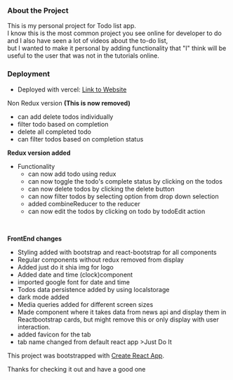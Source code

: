 ### About the Project
This is my personal project for Todo list app.<br/>
I know this is the most common project you see online for developer to do and I also have seen a lot of videos about the to-do list,<br/>
but I wanted to make it personal by adding functionality that "I" think will be useful to the user that was not in the tutorials online.

### Deployment

- Deployed with vercel: [Link to Website](https://todo-app-ten-smoky.vercel.app/)
 
Non Redux version 
**(This is now removed)**
- can add delete todos individually
- filter todo based on completion
- delete all completed todo
- can filter todos based on completion status



**Redux version added<br/>**
- Functionality
  - can now add todo using redux
  - can now toggle the todo's complete status by clicking on the todos
  - can now delete todos by clicking the delete button
  - can now filter todos by selecting option from drop down selection
  - added combineReducer to the reducer
  - can now edit the todos by clicking on todo by todoEdit action
<br/>

**FrontEnd changes<br/>**

 - Styling added with bootstrap and react-bootstrap for all components
 - Regular components without redux removed from display 
 - Added just do it shia img for logo
 - Added date and time (clock)component
 - imported google font for date and time
 - Todos data persistence added by using localstorage
 - dark mode added
 - Media queries added for different screen sizes
 - Made component where it takes data from news api and display them in Reactbootstrap cards, but might remove this or only display with user interaction.
 - added favicon for the tab
 - tab name changed from default react app >Just Do It




This project was bootstrapped with [Create React App](https://github.com/facebook/create-react-app).

Thanks for checking it out and have a good one
